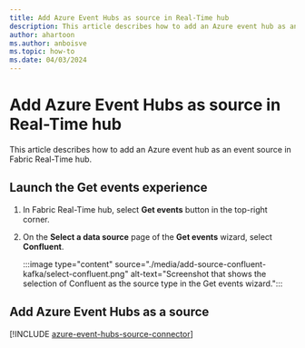 ```yaml
---
title: Add Azure Event Hubs as source in Real-Time hub
description: This article describes how to add an Azure event hub as an event source in Fabric Real-Time hub. 
author: ahartoon
ms.author: anboisve
ms.topic: how-to
ms.date: 04/03/2024
---
```


# Add Azure Event Hubs as source in Real-Time hub
This article describes how to add an Azure event hub as an event source in Fabric Real-Time hub. 

## Launch the Get events experience

1. In Fabric Real-Time hub, select **Get events** button in the top-right corner. 
1. On the **Select a data source** page of the **Get events** wizard, select **Confluent**. 

    :::image type="content" source="./media/add-source-confluent-kafka/select-confluent.png" alt-text="Screenshot that shows the selection of Confluent as the source type in the Get events wizard.":::

## Add Azure Event Hubs as a source


[!INCLUDE [azure-event-hubs-source-connector](../real-time-intelligence/event-streams/includes/azure-event-hubs-source-connector.md)]
